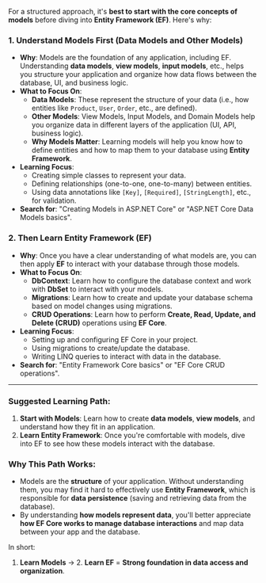 For a structured approach, it's **best to start with the core concepts of models** before diving into **Entity Framework (EF)**. Here's why:

### 1. **Understand Models First (Data Models and Other Models)**

- **Why**: Models are the foundation of any application, including EF. Understanding **data models**, **view models**, **input models**, etc., helps you structure your application and organize how data flows between the database, UI, and business logic.
- **What to Focus On**:
    - **Data Models**: These represent the structure of your data (i.e., how entities like `Product`, `User`, `Order`, etc., are defined).
    - **Other Models**: View Models, Input Models, and Domain Models help you organize data in different layers of the application (UI, API, business logic).
    - **Why Models Matter**: Learning models will help you know how to define entities and how to map them to your database using **Entity Framework**.
- **Learning Focus**:
    - Creating simple classes to represent your data.
    - Defining relationships (one-to-one, one-to-many) between entities.
    - Using data annotations like `[Key]`, `[Required]`, `[StringLength]`, etc., for validation.
- **Search for**: "Creating Models in ASP.NET Core" or "ASP.NET Core Data Models basics".

### 2. **Then Learn Entity Framework (EF)**

- **Why**: Once you have a clear understanding of what models are, you can then apply **EF** to interact with your database through those models.
- **What to Focus On**:
    - **DbContext**: Learn how to configure the database context and work with **DbSet** to interact with your models.
    - **Migrations**: Learn how to create and update your database schema based on model changes using migrations.
    - **CRUD Operations**: Learn how to perform **Create, Read, Update, and Delete (CRUD)** operations using **EF Core**.
- **Learning Focus**:
    - Setting up and configuring EF Core in your project.
    - Using migrations to create/update the database.
    - Writing LINQ queries to interact with data in the database.
- **Search for**: "Entity Framework Core basics" or "EF Core CRUD operations".

---

### Suggested Learning Path:

1. **Start with Models**: Learn how to create **data models**, **view models**, and understand how they fit in an application.
2. **Learn Entity Framework**: Once you're comfortable with models, dive into EF to see how these models interact with the database.

### Why This Path Works:

- Models are the **structure** of your application. Without understanding them, you may find it hard to effectively use **Entity Framework**, which is responsible for **data persistence** (saving and retrieving data from the database).
- By understanding **how models represent data**, you'll better appreciate **how EF Core works to manage database interactions** and map data between your app and the database.

In short:

1. **Learn Models** → 2. **Learn EF** = **Strong foundation in data access and organization**.
